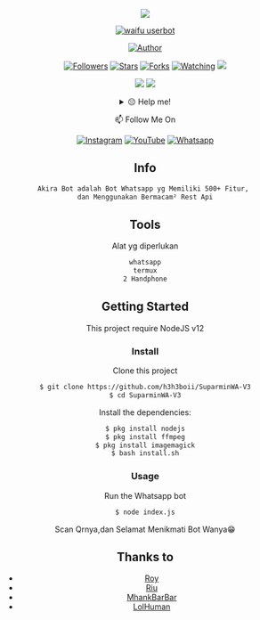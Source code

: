 <p align="center">
<img src="https://i.ibb.co/rp4ZnpZ/20210407-072131.jpg"/>
</p>
<p align="center">
<a href="#"><img title="waifu userbot" src="https://img.shields.io/badge/Whatsapp Bot-green?colorA=%23ff0000&colorB=%23017e40&style=for-the-badge"></a>
</p>
<p align="center">
<a href="https://github.com/AkiRaID"><img title="Author" src="https://img.shields.io/badge/AUTHOR-AKIRA-orange.svg?style=for-the-badge&logo=github"></a>
</p>
<p align="center">
<a href="https://github.com/AkiRaID/followers"><img title="Followers" src="https://img.shields.io/github/followers/AkiRaID?color=blue&style=flat-square"></a>
<a href="https://github.com/AkiRaID/akirabotv3/stargazers/"><img title="Stars" src="https://img.shields.io/github/stars/AkiRaID/akirabotv3?color=red&style=flat-square"></a>
<a href="https://github.com/AkiRaID/akirabotv3/network/members"><img title="Forks" src="https://img.shields.io/github/forks/AkiRaID/akirabotv3?color=red&style=flat-square"></a>
<a href="https://github.com/AkiRaID/akirabotv3/watchers"><img title="Watching" src="https://img.shields.io/github/watchers/AkiRaID/akirabotv3?label=Watchers&color=blue&style=flat-square"></a>
<a href="https://hits.seeyoufarm.com"><img src="https://hits.seeyoufarm.com/api/count/incr/badge.svg?url=https%3A%2F%2Fgithub.com%2FAkiRaID%2Fakirabotv3&count_bg=%2379C83D&title_bg=%23555555&icon=probot.svg&icon_color=%2300FF6D&title=hits&edge_flat=false"/></a>
</p>

<p align="center">
    <img
        src="https://img.shields.io/badge/node.js%20-%2343853D.svg?&style=for-the-badge&logo=node.js&logoColor=white" />
    <img
        src="https://img.shields.io/badge/javascript%20-%23323330.svg?&style=for-the-badge&logo=javascript&logoColor=%23F7DF1E" />
</p>
<div align="center">
<details>
 <summary>😔 Help me!</summary>
 
 [Saweria](https://saweria.co/IGI1)
 
</details>

<p align="center">
📫 Follow Me On
</p>

<p align="center">
<a href="https://www.instagram.com/akirashopreal" target="_blank"><img src="https://img.shields.io/badge/Instagram-%23E4405F.svg?&style=flat-square&logo=instagram&logoColor=white" alt="Instagram"></a>
<a href="https://m.youtube.com/channel/UCvVd-kAsrJUjg0bwKqxUPeg" target="_blank"><img src="https://img.shields.io/badge/YouTube-%231877F2.svg?&style=flat-square&logo=YouTube&logoColor=white" alt="YouTube"></a>
<a href="https://wa.me/6282158549899" target="_blank"><img src="https://img.shields.io/badge/Whatsapp-%808080.svg?&style=flat-square&logo=Whatsapp&logoColor=white" alt="Whatsapp"></a>
</p>

## Info
```bash
Akira Bot adalah Bot Whatsapp yg Memiliki 500+ Fitur, 
dan Menggunakan Bermacam² Rest Api
```

## Tools
Alat yg diperlukan

```bash
whatsapp
termux
2 Handphone
```


## Getting Started

This project require NodeJS v12

### Install
Clone this project

```bash
$ git clone https://github.com/h3h3boii/SuparminWA-V3
$ cd SuparminWA-V3
```

Install the dependencies:

```bash
$ pkg install nodejs
$ pkg install ffmpeg
$ pkg install imagemagick
$ bash install.sh
```

### Usage
Run the Whatsapp bot

```bash
$ node index.js
```

Scan Qrnya,dan Selamat Menikmati Bot Wanya😁


## Thanks to
* [Roy](https://github.com/Pxc7b)
* [Riu](https://github.com/Pxc7)
* [MhankBarBar](https://github.com/MhankBarBar)
* [LolHuman](https://github.com/LoL-Human)

